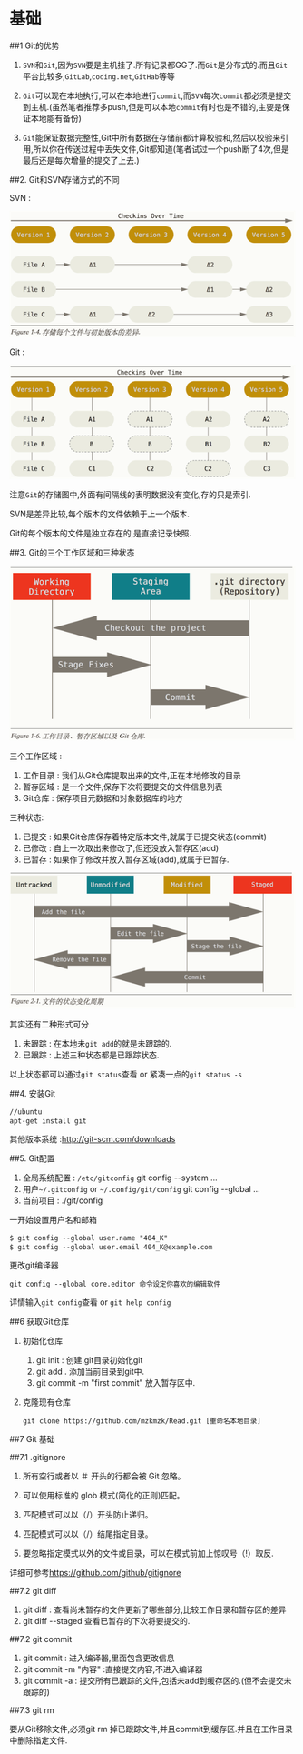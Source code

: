 # 基础

##1 Git的优势

1. `SVN`和`Git`,因为`SVN`要是主机挂了.所有记录都GG了.而`Git`是分布式的.而且`Git`平台比较多,`GitLab`,`coding.net`,`GitHab`等等

2. `Git`可以现在本地执行,可以在本地进行`commit`,而`SVN`每次`commit`都必须是提交到主机.(虽然笔者推荐多push,但是可以本地`commit`有时也是不错的,主要是保证本地能有备份)
3. `Git`能保证数据完整性,Git中所有数据在存储前都计算校验和,然后以校验来引用,所以你在传送过程中丢失文件,Git都知道(笔者试过一个push断了4次,但是最后还是每次增量的提交了上去.)

##2. Git和SVN存储方式的不同

SVN :

![SVN存储方式](QQ20160103-0.png)

Git :

![Git存储方式](QQ20160103-1.png)

注意`Git`的存储图中,外面有间隔线的表明数据没有变化,存的只是索引.

SVN是差异比较,每个版本的文件依赖于上一个版本.

Git的每个版本的文件是独立存在的,是直接记录快照.



##3. Git的三个工作区域和三种状态

![Git三个工作区域](QQ20160103-2.png)

三个工作区域 :

1. 工作目录 : 我们从Git仓库提取出来的文件,正在本地修改的目录
2. 暂存区域 : 是一个文件,保存下次将要提交的文件信息列表
3. Git仓库  : 保存项目元数据和对象数据库的地方


三种状态:

1. 已提交 : 如果Git仓库保存着特定版本文件,就属于已提交状态(commit)
2. 已修改 : 自上一次取出来修改了,但还没放入暂存区(add)
3. 已暂存 : 如果作了修改并放入暂存区域(add),就属于已暂存. 

![未/已跟踪](QQ20160103-3.png)

其实还有二种形式可分
1. 未跟踪 : 在本地未`git add`的就是未跟踪的.
2. 已跟踪 : 上述三种状态都是已跟踪状态.

以上状态都可以通过`git status`查看 or 紧凑一点的`git status -s`


##4. 安装Git

    //ubuntu
    apt-get install git
    
其他版本系统 :<http://git-scm.com/downloads>   

##5. Git配置

1. 全局系统配置 : `/etc/gitconfig` git config --system ...
2. 用户`~/.gitconfig` or `~/.config/git/config` git config --global ...
3. 当前项目 : ./git/config

一开始设置用户名和邮箱

    $ git config --global user.name "404_K"
    $ git config --global user.email 404_K@example.com
    
更改git编译器

    git config --global core.editor 命令设定你喜欢的编辑软件
    
详情输入`git config`查看 or `git help config`

##6 获取Git仓库

1. 初始化仓库

    1. git init : 创建.git目录初始化git
    2. git add . 添加当前目录到git中.
    3. git commit -m "first commit" 放入暂存区中.
2. 克隆现有仓库

    `git clone https://github.com/mzkmzk/Read.git [重命名本地目录]
`

##7 Git 基础

##7.1 .gitignore

1. 所有空行或者以 ＃ 开头的行都会被 Git 忽略。

2. 可以使用标准的 glob 模式(简化的正则)匹配。
 
3. 匹配模式可以以（/）开头防止递归。

4. 匹配模式可以以（/）结尾指定目录。

5. 要忽略指定模式以外的文件或目录，可以在模式前加上惊叹号（!）取反.

详细可参考<https://github.com/github/gitignore>

##7.2 git diff 

1. git diff : 查看尚未暂存的文件更新了哪些部分,比较工作目录和暂存区的差异
2. git diff --staged 查看已暂存的下次将要提交的.

##7.2 git commit 

1. git commit : 进入编译器,里面包含更改信息
2. git commit -m "内容" :直接提交内容,不进入编译器
3. git commit -a : 提交所有已跟踪的文件,包括未add到缓存区的.(但不会提交未跟踪的)

##7.3 git rm

要从Git移除文件,必须git rm 掉已跟踪文件,并且commit到缓存区.并且在工作目录中删除指定文件.


